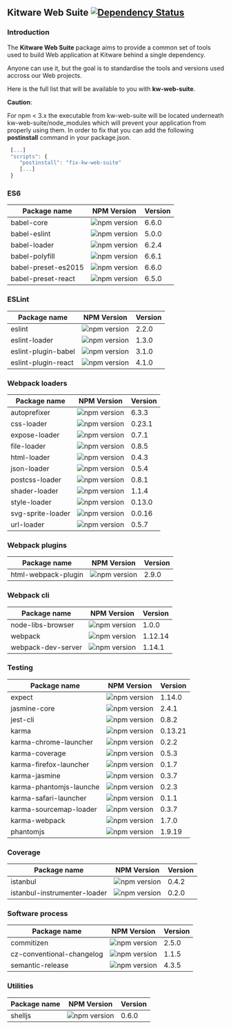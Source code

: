 ## Kitware Web Suite [![Dependency Status](https://img.shields.io/david/kitware/kw-web-suite.svg)](https://david-dm.org/kitware/kw-web-suite)

### Introduction

The **Kitware Web Suite** package aims to provide a common
set of tools used to build Web application at Kitware behind
a single dependency.

Anyone can use it, but the goal is to standardise
the tools and versions used accross our Web projects.

Here is the full list that will be available to you with **kw-web-suite**.

**Caution**:

For npm < 3.x the executable from kw-web-suite will be located underneath kw-web-suite/node_modules
which will prevent your application from properly using them. In order to fix that you can
add the following **postinstall** command in your package.json.

```js
 [...]
 "scripts": {
    "postinstall": "fix-kw-web-suite"
    [...]
 }
```

### ES6

Package name        | NPM Version                                                      | Version
------------------- | ---------------------------------------------------------------- | ---------
babel-core          | ![npm version](https://badge.fury.io/js/babel-core.svg)          | 6.6.0
babel-eslint        | ![npm version](https://badge.fury.io/js/babel-eslint.svg)        | 5.0.0
babel-loader        | ![npm version](https://badge.fury.io/js/babel-loader.svg)        | 6.2.4
babel-polyfill      | ![npm version](https://badge.fury.io/js/babel-polyfill.svg)      | 6.6.1
babel-preset-es2015 | ![npm version](https://badge.fury.io/js/babel-preset-es2015.svg) | 6.6.0
babel-preset-react  | ![npm version](https://badge.fury.io/js/babel-preset-react.svg)  | 6.5.0

### ESLint

Package name        | NPM Version                                                      | Version
------------------- | ---------------------------------------------------------------- | --------
eslint              | ![npm version](https://badge.fury.io/js/eslint.svg)              | 2.2.0
eslint-loader       | ![npm version](https://badge.fury.io/js/eslint-loader.svg)       | 1.3.0
eslint-plugin-babel | ![npm version](https://badge.fury.io/js/eslint-plugin-babel.svg) | 3.1.0
eslint-plugin-react | ![npm version](https://badge.fury.io/js/eslint-plugin-react.svg) | 4.1.0

### Webpack loaders

Package name        | NPM Version                                                       | Version
------------------- | ----------------------------------------------------------------- | --------
autoprefixer        | ![npm version](https://badge.fury.io/js/autoprefixer.svg)         | 6.3.3
css-loader          | ![npm version](https://badge.fury.io/js/css-loader.svg)           | 0.23.1
expose-loader       | ![npm version](https://badge.fury.io/js/expose-loader.svg)        | 0.7.1
file-loader         | ![npm version](https://badge.fury.io/js/file-loader.svg)          | 0.8.5
html-loader         | ![npm version](https://badge.fury.io/js/html-loader.svg)          | 0.4.3
json-loader         | ![npm version](https://badge.fury.io/js/json-loader.svg)          | 0.5.4
postcss-loader      | ![npm version](https://badge.fury.io/js/postcss-loader.svg)       | 0.8.1
shader-loader       | ![npm version](https://badge.fury.io/js/shader-loader.svg)        | 1.1.4
style-loader        | ![npm version](https://badge.fury.io/js/style-loader.svg)         | 0.13.0
svg-sprite-loader   | ![npm version](https://badge.fury.io/js/svg-sprite-loader.svg)    | 0.0.16
url-loader          | ![npm version](https://badge.fury.io/js/url-loader.svg)           | 0.5.7

### Webpack plugins

Package name        | NPM Version                                                      | Version
------------------- | ---------------------------------------------------------------- | --------
html-webpack-plugin | ![npm version](https://badge.fury.io/js/html-webpack-plugin.svg) | 2.9.0

### Webpack cli

Package name        | NPM Version                                                     | Version
------------------- | --------------------------------------------------------------- | --------
node-libs-browser   | ![npm version](https://badge.fury.io/js/node-libs-browser.svg)  | 1.0.0
webpack             | ![npm version](https://badge.fury.io/js/webpack.svg)            | 1.12.14
webpack-dev-server  | ![npm version](https://badge.fury.io/js/webpack-dev-server.svg) | 1.14.1

### Testing

Package name            | NPM Version                                                            | Version
----------------------- | ---------------------------------------------------------------------- | --------
expect                  | ![npm version](https://badge.fury.io/js/expect.svg)                    | 1.14.0
jasmine-core            | ![npm version](https://badge.fury.io/js/jasmine-core.svg)              | 2.4.1
jest-cli                | ![npm version](https://badge.fury.io/js/jest-cli.svg)                  | 0.8.2
karma                   | ![npm version](https://badge.fury.io/js/karma.svg)                     | 0.13.21
karma-chrome-launcher   | ![npm version](https://badge.fury.io/js/karma-chrome-launcher.svg)     | 0.2.2
karma-coverage          | ![npm version](https://badge.fury.io/js/karma-coverage.svg)            | 0.5.3
karma-firefox-launcher  | ![npm version](https://badge.fury.io/js/karma-firefox-launcher.svg)    | 0.1.7
karma-jasmine           | ![npm version](https://badge.fury.io/js/karma-jasmine.svg)             | 0.3.7
karma-phantomjs-launche | ![npm version](https://badge.fury.io/js/karma-phantomjs-launcher.svg)  | 0.2.3
karma-safari-launcher   | ![npm version](https://badge.fury.io/js/karma-safari-launcher.svg)     | 0.1.1
karma-sourcemap-loader  | ![npm version](https://badge.fury.io/js/karma-sourcemap-loader.svg)    | 0.3.7
karma-webpack           | ![npm version](https://badge.fury.io/js/karma-webpack.svg)             | 1.7.0
phantomjs               | ![npm version](https://badge.fury.io/js/phantomjs.svg)                 | 1.9.19

### Coverage

Package name                 | NPM Version                                                               | Version
---------------------------- | ------------------------------------------------------------------------- | --------
istanbul                     | ![npm version](https://badge.fury.io/js/istanbul.svg)                     | 0.4.2
istanbul-instrumenter-loader | ![npm version](https://badge.fury.io/js/istanbul-instrumenter-loader.svg) | 0.2.0

### Software process

Package name              | NPM Version                                                            | Version
------------------------- | ---------------------------------------------------------------------- | --------
commitizen                | ![npm version](https://badge.fury.io/js/commitizen.svg)                | 2.5.0
cz-conventional-changelog | ![npm version](https://badge.fury.io/js/cz-conventional-changelog.svg) | 1.1.5
semantic-release          | ![npm version](https://badge.fury.io/js/semantic-release.svg)          | 4.3.5


### Utilities

Package name  | NPM Version                                          | Version
------------- | ---------------------------------------------------- | --------
shelljs       | ![npm version](https://badge.fury.io/js/shelljs.svg) | 0.6.0
